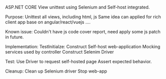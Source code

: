 ASP.NET CORE View unittest using Selenium and Self-host integrated.

Purpose: Unittest all views, including html, js
Same idea can applied for rich client app base on angular/react/vuejs ....

Known issue: Couldn't have js code cover report, need apply some js patch in future. 

Implementation: 
  TestInitialze: 
    Construct Self-host web-application
    Mocking services used by controller
    Construct Selenim Driver

  Test:
    Use Driver to request self-hosted page
    Assert expected behavior.

  Cleanup:
    Clean up Selenium driver
    Stop web-app

